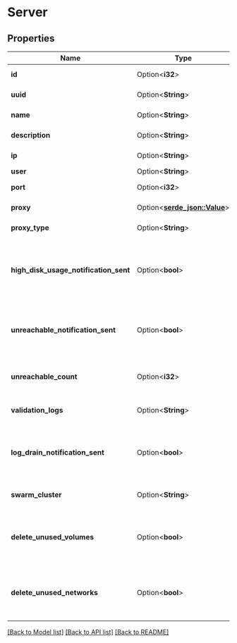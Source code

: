 # Server

## Properties

Name | Type | Description | Notes
------------ | ------------- | ------------- | -------------
**id** | Option<**i32**> | The server ID. | [optional]
**uuid** | Option<**String**> | The server UUID. | [optional]
**name** | Option<**String**> | The server name. | [optional]
**description** | Option<**String**> | The server description. | [optional]
**ip** | Option<**String**> | The IP address. | [optional]
**user** | Option<**String**> | The user. | [optional]
**port** | Option<**i32**> | The port number. | [optional]
**proxy** | Option<[**serde_json::Value**](.md)> | The proxy configuration. | [optional]
**proxy_type** | Option<**String**> | The proxy type. | [optional]
**high_disk_usage_notification_sent** | Option<**bool**> | The flag to indicate if the high disk usage notification has been sent. | [optional]
**unreachable_notification_sent** | Option<**bool**> | The flag to indicate if the unreachable notification has been sent. | [optional]
**unreachable_count** | Option<**i32**> | The unreachable count for your server. | [optional]
**validation_logs** | Option<**String**> | The validation logs. | [optional]
**log_drain_notification_sent** | Option<**bool**> | The flag to indicate if the log drain notification has been sent. | [optional]
**swarm_cluster** | Option<**String**> | The swarm cluster configuration. | [optional]
**delete_unused_volumes** | Option<**bool**> | The flag to indicate if the unused volumes should be deleted. | [optional]
**delete_unused_networks** | Option<**bool**> | The flag to indicate if the unused networks should be deleted. | [optional]

[[Back to Model list]](../README.md#documentation-for-models) [[Back to API list]](../README.md#documentation-for-api-endpoints) [[Back to README]](../README.md)


